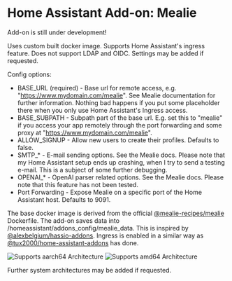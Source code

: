 # Home Assistant Add-on: Mealie

Add-on is still under development!

Uses custom built docker image. Supports Home Assistant's ingress feature. Does not support LDAP and OIDC. Settings may be added if requested.

Config options:
- BASE_URL (required) - Base url for remote access, e.g. "https://www.mydomain.com/mealie". See Mealie documentation for further information. Nothing bad happens if you put some placeholder there when you only use Home Assistant's Ingress access.
- BASE_SUBPATH - Subpath part of the base url. E.g. set this to "mealie" if you access your app remotely through the port forwarding and some proxy at "https://www.mydomain.com/mealie".
- ALLOW_SIGNUP - Allow new users to create their profiles. Defaults to false.
- SMTP_* - E-mail sending options. See the Mealie docs. Please note that my Home Assistant setup ends up crashing, when I try to send a testing e-mail. This is a subject of some further debugging.
- OPENAI_* - OpenAI parser related options. See the Mealie docs. Please note that this feature has not been tested.
- Port Forwarding - Expose Mealie on a specific port of the Home Assistant host. Defaults to 9091.

The base docker image is derived from the official [@mealie-recipes/mealie](https://github.com/mealie-recipes/mealie) Dockerfile. The add-on saves data into /homeassistant/addons_config/mealie_data. This is inspired by [@alexbelgium/hassio-addons](https://github.com/alexbelgium/hassio-addons). Ingress is enabled in a similar way as [@tux2000/home-assistant-addons](https://github.com/tux2000/home-assistant-addons) has done.

![Supports aarch64 Architecture][aarch64-shield]
![Supports amd64 Architecture][amd64-shield]
<!---![Supports armhf Architecture][armhf-shield]
![Supports armv7 Architecture][armv7-shield]
![Supports i386 Architecture][i386-shield]-->

[aarch64-shield]: https://img.shields.io/badge/aarch64-yes-green.svg
[amd64-shield]: https://img.shields.io/badge/amd64-yes-green.svg
<!---[armhf-shield]: https://img.shields.io/badge/armhf-yes-green.svg
[armv7-shield]: https://img.shields.io/badge/armv7-yes-green.svg
[i386-shield]: https://img.shields.io/badge/i386-yes-green.svg-->

Further system architectures may be added if requested.
